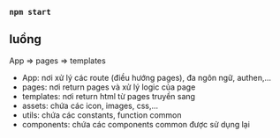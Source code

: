 ### `npm start`

## luồng

App => pages => templates

- App: nơi xử lý các route (điều hướng pages), đa ngôn ngữ, authen,...
- pages: nơi return pages và xử lý logic của page
- templates: nơi return html từ pages truyền sang
- assets: chứa các icon, images, css,...
- utils: chứa các constants, function common
- components: chứa các components common được sử dụng lại
